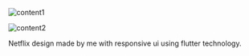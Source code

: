 ![content1](https://github.com/BerkaySen/netflix_ui/assets/33696514/209fe6ea-52a2-4308-acd6-1589f48bccfe)


![content2](https://github.com/BerkaySen/netflix_ui/assets/33696514/d64d2ac8-c4be-42d9-a2df-b8ebc22f8055)

Netflix design made by me with responsive ui using flutter technology.
